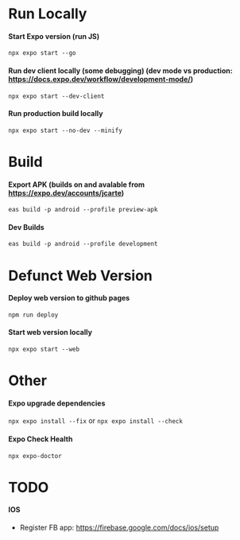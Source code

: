 # Run Locally

#### Start Expo version (run JS)
`npx expo start --go`

#### Run dev client locally (some debugging) (dev mode vs production: https://docs.expo.dev/workflow/development-mode/)
`npx expo start --dev-client`

#### Run production build locally
`npx expo start --no-dev --minify`

# Build

#### Export APK (builds on and avalable from https://expo.dev/accounts/jcarte)
`eas build -p android --profile preview-apk`

#### Dev Builds
`eas build -p android --profile development`




# Defunct Web Version

#### Deploy web version to github pages
`npm run deploy`

#### Start web version locally
`npx expo start --web`



# Other

#### Expo upgrade dependencies
`npx expo install --fix`
or
`npx expo install --check`

#### Expo Check Health
`npx expo-doctor`


# TODO
#### IOS
- Register FB app: https://firebase.google.com/docs/ios/setup

